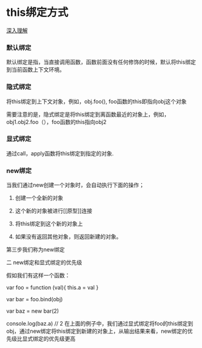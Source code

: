 # this绑定方式

[深入理解](https://www.cnblogs.com/luoyanan/p/11922483.html)

### 默认绑定

默认绑定是指，当直接调用函数，函数前面没有任何修饰的时候，默认将this绑定到当前函数上下文环境。

### 隐式绑定

将this绑定到上下文对象，例如，obj.foo(), foo函数的this即指向obj这个对象

需要注意的是，隐式绑定是将this绑定到离函数最近的对象上，例如，obj1.obj2.foo（），foo函数的this指向obj2

### 显式绑定

通过call，apply函数将this绑定到指定的对象.

### new绑定

当我们通过new创建一个对象时，会自动执行下面的操作；

1. 创建一个全新的对象

2. 这个新的对象被进行[[原型]]连接

3. 将this绑定到这个新的对象上

4. 如果没有返回其他对象，则返回新建的对象。

第三步我们称为new绑定

二  new绑定和显式绑定的优先级

假如我们有这样一个函数：

var foo = function (val){
   this.a = val
}
 
var bar = foo.bind(obj)
 
var baz = new bar(2)
 
console.log(baz.a) // 2
在上面的例子中，我们通过显式绑定将foo的this绑定到obj，通过new绑定将this绑定到新建的对象上，从输出结果来看，new绑定的优先级比显式绑定的优先级更高